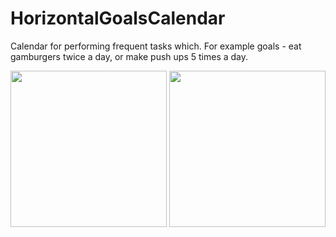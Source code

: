 # HorizontalGoalsCalendar
Calendar for performing frequent tasks which. For example goals - eat gamburgers twice a day, or make push ups 5 times a day. 

<img src="https://habrastorage.org/web/08b/a6f/2e3/08ba6f2e30104ed28204bbeebd4ae6c7.png" width="250"/> <img src="https://habrastorage.org/web/b2b/98f/8cf/b2b98f8cfa74450382489a2215ba292d.png" width="250"/>

